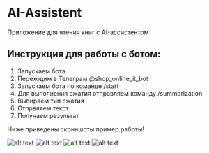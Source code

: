 # AI-Assistent
Приложение для чтения книг с AI-ассистентом


## Инструкция для работы с ботом:

1. Запускаем бота
2. Переходим в Телеграм @shop_online_it_bot
3. Запускаем бота по команде /start
4. Для выполнения сжатия отправляем команду /summarization
5. Выбираем тип сжатия
6. Отпрвляем текст
7. Получаем результат

Ниже приведены скриншоты пример работы!

![alt text](https://github.com/Mrs-Jeong/AI-Assistent/blob/main/img/3.jpg)
![alt text](https://github.com/Mrs-Jeong/AI-Assistent/blob/main/img/1.jpg)
![alt text](https://github.com/Mrs-Jeong/AI-Assistent/blob/main/img/4.jpg)
![alt text](https://github.com/Mrs-Jeong/AI-Assistent/blob/main/img/5.jpg)
